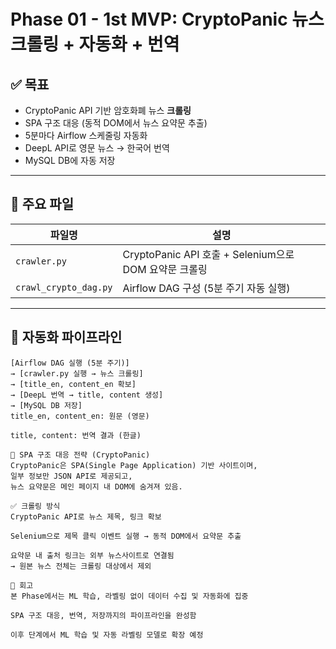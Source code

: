 # Phase 01 - 1st MVP: CryptoPanic 뉴스 크롤링 + 자동화 + 번역

## ✅ 목표
- CryptoPanic API 기반 암호화폐 뉴스 **크롤링**
- SPA 구조 대응 (동적 DOM에서 뉴스 요약문 추출)
- 5분마다 Airflow 스케줄링 자동화
- DeepL API로 영문 뉴스 → 한국어 번역
- MySQL DB에 자동 저장

---

## 📁 주요 파일

| 파일명 | 설명 |
|--------|------|
| `crawler.py` | CryptoPanic API 호출 + Selenium으로 DOM 요약문 크롤링 |
| `crawl_crypto_dag.py` | Airflow DAG 구성 (5분 주기 자동 실행)

---

## 🔁 자동화 파이프라인

```text
[Airflow DAG 실행 (5분 주기)]
→ [crawler.py 실행 → 뉴스 크롤링]
→ [title_en, content_en 확보]
→ [DeepL 번역 → title, content 생성]
→ [MySQL DB 저장]
title_en, content_en: 원문 (영문)

title, content: 번역 결과 (한글)

🔬 SPA 구조 대응 전략 (CryptoPanic)
CryptoPanic은 SPA(Single Page Application) 기반 사이트이며,
일부 정보만 JSON API로 제공되고,
뉴스 요약문은 메인 페이지 내 DOM에 숨겨져 있음.

✅ 크롤링 방식
CryptoPanic API로 뉴스 제목, 링크 확보

Selenium으로 제목 클릭 이벤트 실행 → 동적 DOM에서 요약문 추출

요약문 내 출처 링크는 외부 뉴스사이트로 연결됨
→ 원본 뉴스 전체는 크롤링 대상에서 제외

💬 회고
본 Phase에서는 ML 학습, 라벨링 없이 데이터 수집 및 자동화에 집중

SPA 구조 대응, 번역, 저장까지의 파이프라인을 완성함

이후 단계에서 ML 학습 및 자동 라벨링 모델로 확장 예정

